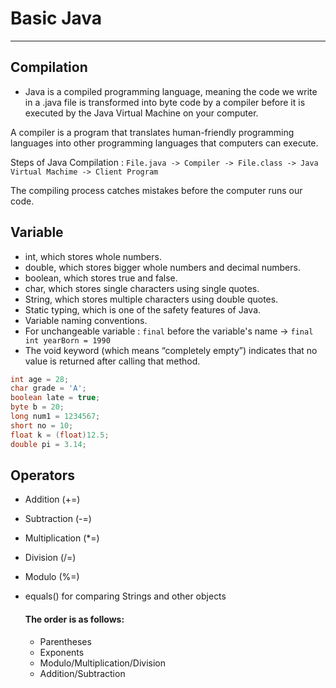 # Basic Java
-----------

## Compilation

- Java is a compiled programming language, meaning the code we write in a .java file is transformed into byte code by a compiler before it is executed by the Java Virtual Machine on your computer.

A compiler is a program that translates human-friendly programming languages into other programming languages that computers can execute.

Steps of Java Compilation :  ` File.java -> Compiler -> File.class -> Java Virtual Machime -> Client Program `

The compiling process catches mistakes before the computer runs our code.


## Variable

- int, which stores whole numbers.
- double, which stores bigger whole numbers and decimal numbers.
- boolean, which stores true and false.
- char, which stores single characters using single quotes.
- String, which stores multiple characters using double quotes.
- Static typing, which is one of the safety features of Java.
- Variable naming conventions.
- For unchangeable variable : ```final``` before the variable's name -> `final int yearBorn = 1990`
- The void keyword (which means “completely empty”) indicates that no value is returned after calling that method.

```java
int age = 28;
char grade = 'A';
boolean late = true;
byte b = 20;
long num1 = 1234567;
short no = 10;
float k = (float)12.5;
double pi = 3.14;
```

## Operators 

- Addition (+=)
- Subtraction (-=)
- Multiplication (*=)
- Division (/=)
- Modulo (%=)
- equals() for comparing Strings and other objects

  #### The order is as follows:

  - Parentheses
  - Exponents
  -  Modulo/Multiplication/Division
  - Addition/Subtraction
